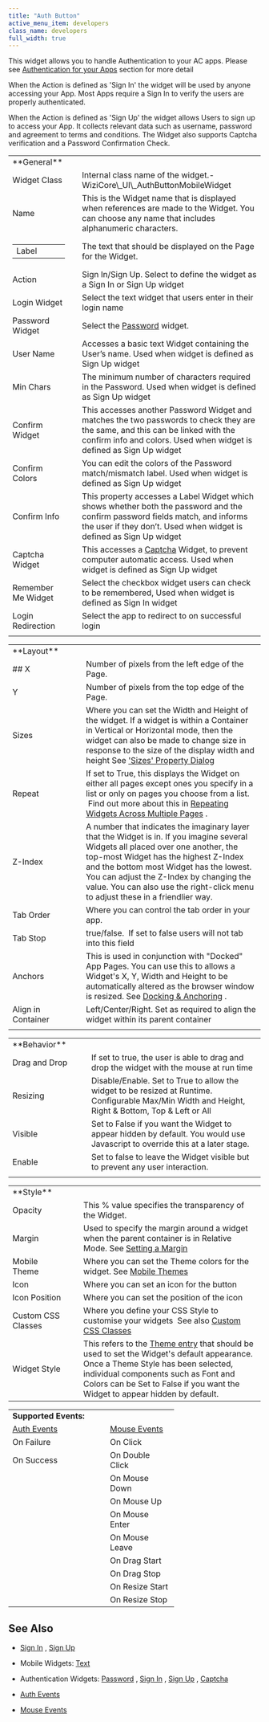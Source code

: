 ```yaml
---
title: "Auth Button"
active_menu_item: developers
class_name: developers
full_width: true
---
```



This widget allows you to handle Authentication to your AC apps. Please see [Authentication for your Apps](/developers/documentation/product-guide/advanced-features/authentication-for-your-apps/) section for more detail

When the Action is defined as 'Sign In' the widget will be used by anyone accessing your App. Most Apps require a Sign In to verify the users are properly authenticated.

When the Action is defined as 'Sign Up' the widget allows Users to sign up to access your App. It collects relevant data such as username, password and agreement to terms and conditions. The Widget also supports Captcha verification and a Password Confirmation Check.

<table>
<tr>
<td width="148">
<a id="general"> </a> **General**

</td>
<td width="15">
</td>
<td width="779">
</td>
</tr>
<tr>
<td width="148">
Widget Class

</td>
<td width="15">
</td>
<td width="779">
Internal class name of the widget.- WiziCore\_UI\_AuthButtonMobileWidget

</td>
</tr>
<tr>
<td width="148">
Name

</td>
<td width="15">
</td>
<td width="779">
This is the Widget name that is displayed when references are made to the Widget. You can choose any name that includes alphanumeric characters.

</td>
</tr>
<tr>
<td width="148">
<table>
<tr>
<td width="148">
Label

</td>
</tr>
</table>
</td>
<td width="15">
</td>
<td width="779">
The text that should be displayed on the Page for the Widget.

</td>
</tr>
<tr>
<td width="148">
Action

</td>
<td width="15">
</td>
<td width="779">
Sign In/Sign Up. Select to define the widget as a Sign In or Sign Up widget

</td>
</tr>
<tr>
<td width="148">
Login Widget

</td>
<td width="15">
</td>
<td width="779">
Select the text widget that users enter in their login name

</td>
</tr>
<tr>
<td width="148">
Password Widget

</td>
<td width="15">
</td>
<td width="779">
  Select the <a href="/developers/documentation/product-guide/widget-properties-events/authentication/authpassword">Password</a> widget.

</td>
</tr>
<tr>
<td width="148">
User Name

</td>
<td width="15">
</td>
<td width="779">
Accesses a basic text Widget containing the User’s name. Used when widget is defined as Sign Up widget

</td>
</tr>
<tr>
<td width="148">
Min Chars

</td>
<td width="15">
</td>
<td width="779">
The minimum number of characters required in the Password. Used when widget is defined as Sign Up widget

</td>
</tr>
<tr>
<td width="148">
Confirm Widget

</td>
<td width="15">
</td>
<td width="779">
This accesses another Password Widget and matches the two passwords to check they are the same, and this can be linked with the confirm info and colors. Used when widget is defined as Sign Up widget

</td>
</tr>
<tr>
<td width="148">
Confirm Colors

</td>
<td width="15">
</td>
<td width="779">
You can edit the colors of the Password match/mismatch label. Used when widget is defined as Sign Up widget

</td>
</tr>
<tr>
<td width="148">
Confirm Info

</td>
<td width="15">
</td>
<td width="779">
This property accesses a Label Widget which shows whether both the password and the confirm password fields match, and informs the user if they don’t. Used when widget is defined as Sign Up widget

</td>
</tr>
<tr>
<td width="148">
Captcha Widget

</td>
<td width="15">
</td>
<td width="779">
  This accesses a <a href="/developers/documentation/product-guide/widget-properties-events/authentication/authcaptcha">Captcha</a> Widget, to prevent computer automatic access. Used when widget is defined as Sign Up widget

</td>
</tr>
<tr>
<td width="148">
Remember Me Widget

</td>
<td width="15">
</td>
<td width="779">
Select the checkbox widget users can check to be remembered, Used when widget is defined as Sign In widget

</td>
</tr>
<tr>
<td width="148">
Login Redirection

</td>
<td width="15">
</td>
<td width="779">
Select the app to redirect to on successful login

</td>
</tr>
<tr>
<td width="148">
</td>
<td width="15">
</td>
<td width="779">
</td>
</tr>
</table>
<table>
<tr>
<td width="148">
<a id="layout"> </a> **Layout**

</td>
<td width="15">
</td>
<td width="779">
</td>
</tr>
<tr>
<td width="148">
## X

</td>
<td width="15">
</td>
<td width="779">
Number of pixels from the left edge of the Page.

</td>
</tr>
<tr>
<td width="148">
Y

</td>
<td width="15">
</td>
<td width="779">
Number of pixels from the top edge of the Page.

</td>
</tr>
<tr>
<td width="148">
Sizes

</td>
<td width="15">
</td>
<td width="779">
  Where you can set the Width and Height of the widget. If a widget is within a Container in Vertical or Horizontal mode, then the widget can also be made to change size in response to the size of the display width and height See <a href="/developers/documentation/product-guide/content-and-app-layout/responsive-adaptive-fluid-design/sizes-property-dialog">'Sizes' Property Dialog</a>

</td>
</tr>
<tr>
<td width="148">
Repeat

</td>
<td width="15">
</td>
<td width="779">
  If set to True, this displays the Widget on either all pages except ones you specify in a list or only on pages you choose from a list.  Find out more about this in <a href="/developers/documentation/product-guide/content-and-app-layout/editing-and-laying-out-reference/repeating-widgets-across-multi">Repeating Widgets Across Multiple Pages</a> .

</td>
</tr>
<tr>
<td width="148">
Z-Index

</td>
<td width="15">
</td>
<td width="779">
A number that indicates the imaginary layer that the Widget is in. If you imagine several Widgets all placed over one another, the top-most Widget has the highest Z-Index and the bottom most Widget has the lowest. You can adjust the Z-Index by changing the value. You can also use the right-click menu to adjust these in a friendlier way.

</td>
</tr>
<tr>
<td width="148">
Tab Order

</td>
<td width="15">
</td>
<td width="779">
Where you can control the tab order in your app.

</td>
</tr>
<tr>
<td width="148">
Tab Stop

</td>
<td width="15">
</td>
<td width="779">
true/false.  If set to false users will not tab into this field

</td>
</tr>
<tr>
<td width="148">
Anchors

</td>
<td width="15">
</td>
<td width="779">
  This is used in conjunction with "Docked" App Pages. You can use this to allows a Widget's X, Y, Width and Height to be automatically altered as the browser window is resized. See <a href="/developers/documentation/product-guide/content-and-app-layout/editing-and-laying-out-reference/widget-anchoring">Docking & Anchoring</a> .

</td>
</tr>
<tr>
<td width="148">
Align in Container

</td>
<td width="15">
</td>
<td width="779">
Left/Center/Right. Set as required to align the widget within its parent container

</td>
</tr>
<tr>
<td width="148">
</td>
<td width="15">
</td>
<td width="779">
</td>
</tr>
</table>
<table>
<tr>
<td width="148">
<a id="behavior"> </a> **Behavior**

</td>
<td width="15">
</td>
<td width="779">
</td>
</tr>
<tr>
<td width="148">
Drag and Drop

</td>
<td width="15">
</td>
<td width="779">
If set to true, the user is able to drag and drop the widget with the mouse at run time

</td>
</tr>
<tr>
<td width="148">
Resizing

</td>
<td width="15">
</td>
<td width="779">
Disable/Enable. Set to True to allow the widget to be resized at Runtime. Configurable Max/Min Width and Height, Right & Bottom, Top & Left or All

</td>
</tr>
<tr>
<td width="148">
Visible

</td>
<td width="15">
</td>
<td width="779">
Set to False if you want the Widget to appear hidden by default. You would use Javascript to override this at a later stage.

</td>
</tr>
<tr>
<td width="148">
Enable

</td>
<td width="15">
</td>
<td width="779">
Set to false to leave the Widget visible but to prevent any user interaction.

</td>
</tr>
<tr>
<td width="148">
</td>
<td width="15">
</td>
<td width="779">
</td>
</tr>
</table>
<table>
<tr>
<td width="148">
<a id="style"> </a> **Style**

</td>
<td width="15">
</td>
<td width="779">
</td>
</tr>
<tr>
<td width="148">
Opacity

</td>
<td width="15">
</td>
<td width="779">
This % value specifies the transparency of the Widget.

</td>
</tr>
<tr>
<td width="148">
Margin

</td>
<td width="15">
</td>
<td width="779">
  Used to specify the margin around a widget when the parent container is in Relative Mode. See <a href="/developers/documentation/product-guide/content-and-app-layout/introduction/setting-a-margin">Setting a Margin</a>

</td>
</tr>
<tr>
<td width="148">
Mobile Theme

</td>
<td width="15">
</td>
<td width="779">
  Where you can set the Theme colors for the widget. See <a href="/developers/documentation/product-guide/mobile-apps-sites/mobile-themes">Mobile Themes</a>

</td>
</tr>
<tr>
<td width="148">
Icon

</td>
<td width="15">
</td>
<td width="779">
Where you can set an icon for the button

</td>
</tr>
<tr>
<td width="148">
Icon Position

</td>
<td width="15">
</td>
<td width="779">
Where you can set the position of the icon

</td>
</tr>
<tr>
<td width="148">
Custom CSS Classes

</td>
<td width="15">
</td>
<td width="779">
  Where you define your CSS Style to customise your widgets  See also <a href="/developers/documentation/product-guide/advanced-features/custom-css-classes/">Custom CSS Classes</a>

</td>
</tr>
<tr>
<td width="148">
Widget Style

</td>
<td width="15">
</td>
<td width="779">
  This refers to the <a href="/developers/documentation/product-guide/content-and-app-layout/introduction/themes-styles/themesmanage">Theme entry</a> that should be used to set the Widget's default appearance. Once a Theme Style has been selected, individual components such as Font and Colors can be Set to False if you want the Widget to appear hidden by default.

</td>
</tr>
</table>

<table>
<tr>
<td width="148">
  <strong>Supported Events:</strong>

</td>
<td width="15">
</td>
<td width="120">
</td>
</tr>
<tr>
<td width="148">
  <a href="/developers/documentation/product-guide/widget-properties-events/events/event-reference-list/auth-events">Auth Events</a>

</td>
<td width="15">
</td>
<td width="120">
  <a href="/developers/documentation/product-guide/widget-properties-events/events/event-reference-list/mouse-events">Mouse Events</a>

</td>
</tr>
<tr>
<td width="148">
On Failure

</td>
<td width="15">
</td>
<td width="120">
On Click

</td>
</tr>
<tr>
<td width="148">
On Success

</td>
<td width="15">
</td>
<td width="120">
On Double Click

</td>
</tr>
<tr>
<td width="148">
</td>
<td width="15">
</td>
<td width="120">
On Mouse Down

</td>
</tr>
<tr>
<td width="148">
</td>
<td width="15">
</td>
<td width="120">
On Mouse Up

</td>
</tr>
<tr>
<td width="148">
</td>
<td width="15">
</td>
<td width="120">
On Mouse Enter

</td>
</tr>
<tr>
<td width="148">
</td>
<td width="15">
</td>
<td width="120">
On Mouse Leave

</td>
</tr>
<tr>
<td width="148">
</td>
<td width="15">
</td>
<td width="120">
On Drag Start

</td>
</tr>
<tr>
<td width="148">
</td>
<td width="15">
</td>
<td width="120">
On Drag Stop

</td>
</tr>
<tr>
<td width="148">
</td>
<td width="15">
</td>
<td width="120">
On Resize Start

</td>
</tr>
<tr>
<td width="148">
</td>
<td width="15">
</td>
<td width="120">
On Resize Stop

</td>
</tr>
</table>

## See Also

 - [Sign In](/developers/documentation/product-guide/advanced-features/authentication-for-your-apps/sign-in) , [Sign Up](/developers/documentation/product-guide/advanced-features/authentication-for-your-apps/sign-up)

 - Mobile Widgets: [Text](/developers/documentation/product-guide/widget-properties-events/mobile/mobtext)

 - Authentication Widgets: [Password](/developers/documentation/product-guide/widget-properties-events/authentication/authpassword) , [Sign In](/developers/documentation/product-guide/widget-properties-events/authentication/authsign-in) , [Sign Up](/developers/documentation/product-guide/widget-properties-events/authentication/authsign-up) , [Captcha](/developers/documentation/product-guide/widget-properties-events/authentication/authcaptcha)
 - [Auth Events](/developers/documentation/product-guide/widget-properties-events/events/event-reference-list/auth-events)
 - [Mouse Events](/developers/documentation/product-guide/widget-properties-events/events/event-reference-list/mouse-events)

